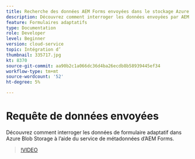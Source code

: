 ```yaml
---
title: Recherche des données AEM Forms envoyées dans le stockage Azure Blob
description: Découvrez comment interroger les données envoyées par AEM Forms dans Azure Blob Storage à l’aide du service de métadonnées de modèle de données de formulaire.
feature: Formulaires adaptatifs
type: Documentation
role: Developer
level: Beginner
version: cloud-service
topic: Intégration d’
thumbnail: 335717.jpg
kt: 8370
source-git-commit: aa90b2c1a066dc36d4ba26ecdb8b58939445ef34
workflow-type: tm+mt
source-wordcount: '52'
ht-degree: 5%

---
```


# Requête de données envoyées

Découvrez comment interroger les données de formulaire adaptatif dans Azure Blob Storage à l’aide du service de métadonnées d’AEM Forms.

>[!VIDEO](https://video.tv.adobe.com/v/335717/?quality=12&learn=on)


